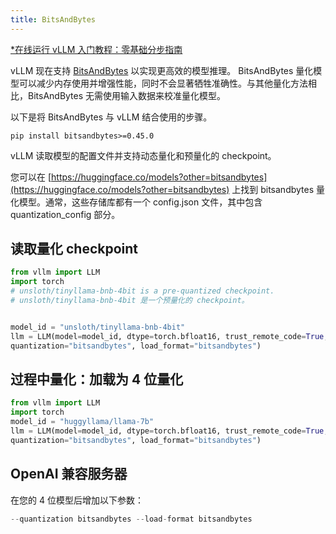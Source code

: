 ```yaml
---
title: BitsAndBytes
---
```


[\*在线运行 vLLM 入门教程：零基础分步指南](https://openbayes.com/console/public/tutorials/rXxb5fZFr29?utm_source=vLLM-CNdoc&utm_medium=vLLM-CNdoc-V1&utm_campaign=vLLM-CNdoc-V1-25ap)

vLLM 现在支持 [BitsAndBytes](https://github.com/TimDettmers/bitsandbytes) 以实现更高效的模型推理。 BitsAndBytes 量化模型可以减少内存使用并增强性能，同时不会显著牺牲准确性。与其他量化方法相比，BitsAndBytes 无需使用输入数据来校准量化模型。

以下是将 BitsAndBytes 与 vLLM 结合使用的步骤。

```plain
pip install bitsandbytes>=0.45.0
```

vLLM 读取模型的配置文件并支持动态量化和预量化的 checkpoint。

您可以在 [https://huggingface.co/models?other=bitsandbytes](https://huggingface.co/models?other=bitsandbytes) 上找到 bitsandbytes 量化模型。通常，这些存储库都有一个 config.json 文件，其中包含 quantization_config 部分。

## 读取量化 checkpoint

```python
from vllm import LLM
import torch
# unsloth/tinyllama-bnb-4bit is a pre-quantized checkpoint.
# unsloth/tinyllama-bnb-4bit 是一个预量化的 checkpoint。


model_id = "unsloth/tinyllama-bnb-4bit"
llm = LLM(model=model_id, dtype=torch.bfloat16, trust_remote_code=True, \
quantization="bitsandbytes", load_format="bitsandbytes")
```

## 过程中量化：加载为 4 位量化

```python
from vllm import LLM
import torch
model_id = "huggyllama/llama-7b"
llm = LLM(model=model_id, dtype=torch.bfloat16, trust_remote_code=True, \
quantization="bitsandbytes", load_format="bitsandbytes")
```

## OpenAI 兼容服务器

在您的 4 位模型后增加以下参数：

```go
--quantization bitsandbytes --load-format bitsandbytes
```
